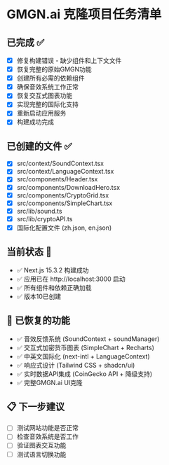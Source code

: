 # GMGN.ai 克隆项目任务清单

## 已完成 ✅
- [x] 修复构建错误 - 缺少组件和上下文文件
- [x] 恢复完整的原始GMGN功能
- [x] 创建所有必需的依赖组件
- [x] 确保音效系统工作正常
- [x] 恢复交互式图表功能
- [x] 实现完整的国际化支持
- [x] 重新启动应用服务
- [x] 构建成功完成

## 已创建的文件 ✅
- [x] src/context/SoundContext.tsx
- [x] src/context/LanguageContext.tsx
- [x] src/components/Header.tsx
- [x] src/components/DownloadHero.tsx
- [x] src/components/CryptoGrid.tsx
- [x] src/components/SimpleChart.tsx
- [x] src/lib/sound.ts
- [x] src/lib/cryptoAPI.ts
- [x] 国际化配置文件 (zh.json, en.json)

## 当前状态 🔄
- ✅ Next.js 15.3.2 构建成功
- ✅ 应用已在 http://localhost:3000 启动
- ✅ 所有组件和依赖正确加载
- ✅ 版本10已创建

## 🎯 已恢复的功能
- ✅ 音效反馈系统 (SoundContext + soundManager)
- ✅ 交互式加密货币图表 (SimpleChart + Recharts)
- ✅ 中英文国际化 (next-intl + LanguageContext)
- ✅ 响应式设计 (Tailwind CSS + shadcn/ui)
- ✅ 实时数据API集成 (CoinGecko API + 降级支持)
- ✅ 完整GMGN.ai UI克隆

## 📋 下一步建议
- [ ] 测试网站功能是否正常
- [ ] 检查音效系统是否工作
- [ ] 验证图表交互功能
- [ ] 测试语言切换功能
